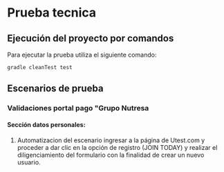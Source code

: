 # Prueba tecnica

## Ejecución del proyecto por comandos

Para ejecutar la prueba utiliza el siguiente comando:

    gradle cleanTest test
    
## Escenarios de prueba
### Validaciones portal pago "Grupo Nutresa
#### Sección datos personales:
1. Automatizacion del escenario ingresar a la página de Utest.com y
   proceder a dar clic en la opción de registro (JOIN TODAY) y realizar el diligenciamiento
   del formulario con la finalidad de crear un nuevo usuario.
